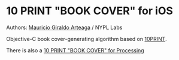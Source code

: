 10 PRINT "BOOK COVER" for iOS
=================

Authors: [Mauricio Giraldo Arteaga] / NYPL Labs

Objective-C book cover-generating algorithm based on [10PRINT](http://10print.org/).

There is also a [10 PRINT "BOOK COVER" for Processing]

[Mauricio Giraldo Arteaga]: https://twitter.com/mgiraldo
[10 PRINT "BOOK COVER" for Processing]: https://github.com/mgiraldo/tenprintcover-p5
